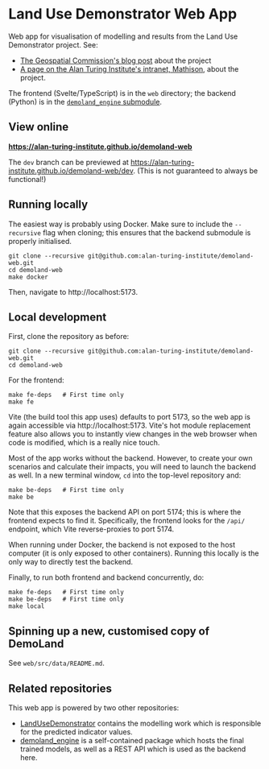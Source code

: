 # Land Use Demonstrator Web App

Web app for visualisation of modelling and results from the Land Use Demonstrator project. See:

- [The Geospatial Commission's blog post](https://www.landusedialogues.gov.uk/2023/03/13/using-spatial-data-science-to-deliver-more-from-the-same-land/) about the project
- [A page on the Alan Turing Institute's intranet, Mathison](https://mathison.turing.ac.uk/page/2864), about the project.

The frontend (Svelte/TypeScript) is in the `web` directory; the backend (Python) is in the [`demoland_engine` submodule](https://github.com/martinfleis/demoland_engine).


## View online

**https://alan-turing-institute.github.io/demoland-web**

The `dev` branch can be previewed at https://alan-turing-institute.github.io/demoland-web/dev.
(This is not guaranteed to always be functional!)


## Running locally

The easiest way is probably using Docker.
Make sure to include the `--recursive` flag when cloning; this ensures that the backend submodule is properly initialised.

```
git clone --recursive git@github.com:alan-turing-institute/demoland-web.git
cd demoland-web
make docker
```

Then, navigate to http://localhost:5173.


## Local development

First, clone the repository as before:

```
git clone --recursive git@github.com:alan-turing-institute/demoland-web.git
cd demoland-web
```

For the frontend:

```
make fe-deps   # First time only
make fe
```

Vite (the build tool this app uses) defaults to port 5173, so the web app is again accessible via http://localhost:5173.
Vite's hot module replacement feature also allows you to instantly view changes in the web browser when code is modified, which is a really nice touch.

Most of the app works without the backend.
However, to create your own scenarios and calculate their impacts, you will need to launch the backend as well.
In a new terminal window, `cd` into the top-level repository and:

```
make be-deps   # First time only
make be
```

Note that this exposes the backend API on port 5174; this is where the frontend expects to find it.
Specifically, the frontend looks for the `/api/` endpoint, which Vite reverse-proxies to port 5174.

When running under Docker, the backend is not exposed to the host computer (it is only exposed to other containers).
Running this locally is the only way to directly test the backend.

Finally, to run both frontend and backend concurrently, do:

```
make fe-deps   # First time only
make be-deps   # First time only
make local
```

## Spinning up a new, customised copy of DemoLand

See `web/src/data/README.md`.


## Related repositories

This web app is powered by two other repositories:

- [LandUseDemonstrator](https://github.com/ciupava/LandUseDemonstrator) contains the modelling work which is responsible for the predicted indicator values.
- [demoland_engine](https://github.com/martinfleis/demoland_engine) is a self-contained package which hosts the final trained models, as well as a REST API which is used as the backend here.
